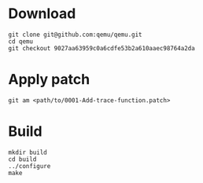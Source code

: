 # Download

```
git clone git@github.com:qemu/qemu.git
cd qemu
git checkout 9027aa63959c0a6cdfe53b2a610aaec98764a2da
```

# Apply patch

```
git am <path/to/0001-Add-trace-function.patch>
```

# Build

```
mkdir build
cd build
../configure
make
```